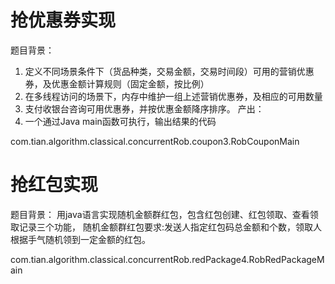 

# 抢优惠券实现
题目背景：
1. 定义不同场景条件下（货品种类，交易金额，交易时间段）可用的营销优惠券，及优惠金额计算规则（固定金额，按比例）
2. 在多线程访问的场景下，内存中维护一组上述营销优惠券，及相应的可用数量
3. 支付收银台咨询可用优惠券，并按优惠金额降序排序。
产出：
1. 一个通过Java main函数可执行，输出结果的代码

com.tian.algorithm.classical.concurrentRob.coupon3.RobCouponMain


# 抢红包实现
题目背景：
用java语言实现随机金额群红包，包含红包创建、红包领取、查看领取记录三个功能，
随机金额群红包要求:发送人指定红包码总金额和个数，领取人根据手气随机领到一定金额的红包。

com.tian.algorithm.classical.concurrentRob.redPackage4.RobRedPackageMain
